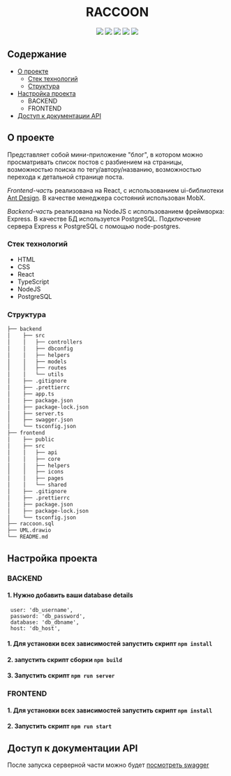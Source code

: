 <h1 align="center">RACCOON</h1>

<p align="center">
<img src="https://img.shields.io/github/languages/count/ShukshinaMI/raccoon">
<img src="https://img.shields.io/github/languages/top/ShukshinaMI/raccoon">
<img src="https://img.shields.io/github/directory-file-count/ShukshinaMI/raccoon">
<img src="https://img.shields.io/github/repo-size/ShukshinaMI/raccoon">
<img src="https://img.shields.io/tokei/lines/github/ShukshinaMI/raccoon">
</p>

[comment]: <> (<img src="">)
[comment]: <> ([Посмотреть проект]&#40;&#41;)

## Содержание
 * [О проекте](#о-проекте)
   * [Стек технологий](#стек-технологий)
   * [Структура](#структура)
 * [Настройка проекта](#настройка-проекта)
   * BACKEND
   * FRONTEND
 * [Доступ к документации API](#доступ-к-документации-API)

## О проекте 
Представляет собой мини-приложение "блог", в котором можно просматривать список постов с разбиением на страницы,
возможностью поиска по тегу/автору/названию, возможностью перехода к детальной странице поста.

*Frontend-часть* реализована на React, с использованием ui-библиотеки [Ant Design](https://ant.design/).
В качестве менеджера состояний использован MobX. 

*Backend-часть* реализована на NodeJS с использованием фреймворка: Express. В качестве БД используется PostgreSQL. 
Подключение сервера Express к PostgreSQL с помощью node-postgres.


### Стек технологий
* HTML
* CSS
* React
* TypeScript
* NodeJS
* PostgreSQL

### Структура
```bash
├── backend
│    ├── src
│    │   ├── controllers
│    │   ├── dbconfig
│    │   ├── helpers
│    │   ├── models
│    │   ├── routes
│    │   └── utils
│    ├── .gitignore
│    ├── .prettierrc
│    ├── app.ts
│    ├── package.json
│    ├── package-lock.json
│    ├── server.ts
│    ├── swagger.json
│    └── tsconfig.json
├── frontend
│    ├── public
│    ├── src
│    │   ├── api
│    │   ├── core
│    │   ├── helpers
│    │   ├── icons
│    │   ├── pages
│    │   └── shared
│    ├── .gitignore
│    ├── .prettierrc
│    ├── package.json
│    ├── package-lock.json
│    └── tsconfig.json
├── raccoon.sql
├── UML.drawio
└── README.md
```

## Настройка проекта

### BACKEND
#### 1. Нужно добавить ваши database details
```
 user: 'db_username',
 password: 'db_password',
 database: 'db_dbname',
 host: 'db_host',
``` 
#### 1. Для установки всех зависимостей запустить скрипт `npm install`
#### 2. запустить скрипт сборки `npm build`
#### 3. Запустить скрипт `npm run server`

### FRONTEND
#### 1. Для установки всех зависимостей запустить скрипт `npm install`
#### 2. Запустить скрипт `npm run start`

## Доступ к документации API
После запуска серверной части можно будет [посмотреть swagger](http://localhost:${port}/swagger)
